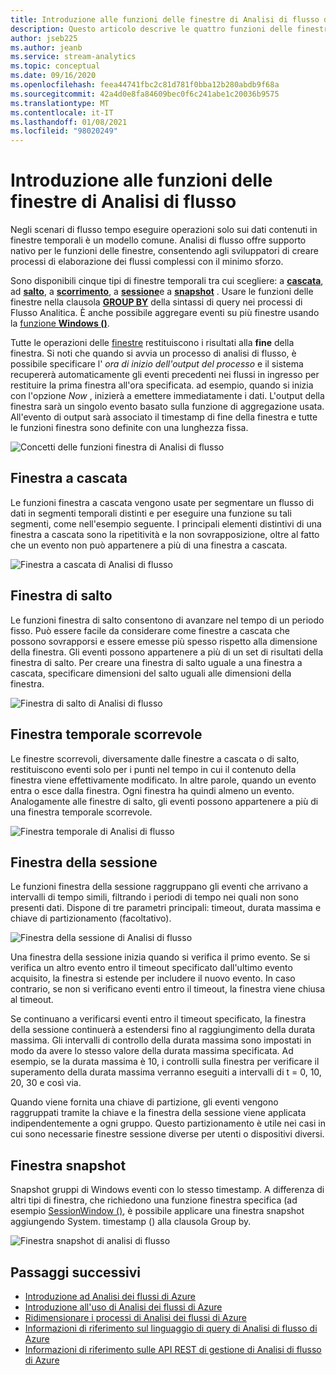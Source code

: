 ```yaml
---
title: Introduzione alle funzioni delle finestre di Analisi di flusso di Azure
description: Questo articolo descrive le quattro funzioni delle finestre (a cascata, salto, temporale scorrevole, sessione) usate nei processi di Analisi di flusso di Azure.
author: jseb225
ms.author: jeanb
ms.service: stream-analytics
ms.topic: conceptual
ms.date: 09/16/2020
ms.openlocfilehash: feea44741fbc2c81d781f0bba12b280abdb9f68a
ms.sourcegitcommit: 42a4d0e8fa84609bec0f6c241abe1c20036b9575
ms.translationtype: MT
ms.contentlocale: it-IT
ms.lasthandoff: 01/08/2021
ms.locfileid: "98020249"
---
```

# <a name="introduction-to-stream-analytics-windowing-functions"></a>Introduzione alle funzioni delle finestre di Analisi di flusso

Negli scenari di flusso tempo eseguire operazioni solo sui dati contenuti in finestre temporali è un modello comune. Analisi di flusso offre supporto nativo per le funzioni delle finestre, consentendo agli sviluppatori di creare processi di elaborazione dei flussi complessi con il minimo sforzo.

Sono disponibili cinque tipi di finestre temporali tra cui scegliere: a [**cascata**](/stream-analytics-query/tumbling-window-azure-stream-analytics), ad [**salto**](/stream-analytics-query/hopping-window-azure-stream-analytics), a [**scorrimento**](/stream-analytics-query/sliding-window-azure-stream-analytics), a [**sessione**](/stream-analytics-query/session-window-azure-stream-analytics)e a [**snapshot**](/stream-analytics-query/snapshot-window-azure-stream-analytics) .  Usare le funzioni delle finestre nella clausola [**GROUP BY**](/stream-analytics-query/group-by-azure-stream-analytics) della sintassi di query nei processi di Flusso Analitica. È anche possibile aggregare eventi su più finestre usando la [funzione **Windows ()**](/stream-analytics-query/windows-azure-stream-analytics).

Tutte le operazioni delle [finestre](/stream-analytics-query/windowing-azure-stream-analytics) restituiscono i risultati alla **fine** della finestra. Si noti che quando si avvia un processo di analisi di flusso, è possibile specificare l' *ora di inizio dell'output del processo* e il sistema recupererà automaticamente gli eventi precedenti nei flussi in ingresso per restituire la prima finestra all'ora specificata. ad esempio, quando si inizia con l'opzione *Now* , inizierà a emettere immediatamente i dati. L'output della finestra sarà un singolo evento basato sulla funzione di aggregazione usata. All'evento di output sarà associato il timestamp di fine della finestra e tutte le funzioni finestra sono definite con una lunghezza fissa. 

![Concetti delle funzioni finestra di Analisi di flusso](media/stream-analytics-window-functions/stream-analytics-window-functions-conceptual.png)

## <a name="tumbling-window"></a>Finestra a cascata
Le funzioni finestra a cascata vengono usate per segmentare un flusso di dati in segmenti temporali distinti e per eseguire una funzione su tali segmenti, come nell'esempio seguente. I principali elementi distintivi di una finestra a cascata sono la ripetitività e la non sovrapposizione, oltre al fatto che un evento non può appartenere a più di una finestra a cascata.

![Finestra a cascata di Analisi di flusso](media/stream-analytics-window-functions/stream-analytics-window-functions-tumbling-intro.png)

## <a name="hopping-window"></a>Finestra di salto
Le funzioni finestra di salto consentono di avanzare nel tempo di un periodo fisso. Può essere facile da considerare come finestre a cascata che possono sovrapporsi e essere emesse più spesso rispetto alla dimensione della finestra. Gli eventi possono appartenere a più di un set di risultati della finestra di salto. Per creare una finestra di salto uguale a una finestra a cascata, specificare dimensioni del salto uguali alle dimensioni della finestra. 

![Finestra di salto di Analisi di flusso](media/stream-analytics-window-functions/stream-analytics-window-functions-hopping-intro.png)

## <a name="sliding-window"></a>Finestra temporale scorrevole

Le finestre scorrevoli, diversamente dalle finestre a cascata o di salto, restituiscono eventi solo per i punti nel tempo in cui il contenuto della finestra viene effettivamente modificato. In altre parole, quando un evento entra o esce dalla finestra. Ogni finestra ha quindi almeno un evento. Analogamente alle finestre di salto, gli eventi possono appartenere a più di una finestra temporale scorrevole.

![Finestra temporale di Analisi di flusso](media/stream-analytics-window-functions/stream-analytics-window-functions-sliding-intro.png)

## <a name="session-window"></a>Finestra della sessione
Le funzioni finestra della sessione raggruppano gli eventi che arrivano a intervalli di tempo simili, filtrando i periodi di tempo nei quali non sono presenti dati. Dispone di tre parametri principali: timeout, durata massima e chiave di partizionamento (facoltativo).

![Finestra della sessione di Analisi di flusso](media/stream-analytics-window-functions/stream-analytics-window-functions-session-intro.png)

Una finestra della sessione inizia quando si verifica il primo evento. Se si verifica un altro evento entro il timeout specificato dall'ultimo evento acquisito, la finestra si estende per includere il nuovo evento. In caso contrario, se non si verificano eventi entro il timeout, la finestra viene chiusa al timeout.

Se continuano a verificarsi eventi entro il timeout specificato, la finestra della sessione continuerà a estendersi fino al raggiungimento della durata massima. Gli intervalli di controllo della durata massima sono impostati in modo da avere lo stesso valore della durata massima specificata. Ad esempio, se la durata massima è 10, i controlli sulla finestra per verificare il superamento della durata massima verranno eseguiti a intervalli di t = 0, 10, 20, 30 e così via.

Quando viene fornita una chiave di partizione, gli eventi vengono raggruppati tramite la chiave e la finestra della sessione viene applicata indipendentemente a ogni gruppo. Questo partizionamento è utile nei casi in cui sono necessarie finestre sessione diverse per utenti o dispositivi diversi.

## <a name="snapshot-window"></a>Finestra snapshot

Snapshot gruppi di Windows eventi con lo stesso timestamp. A differenza di altri tipi di finestra, che richiedono una funzione finestra specifica (ad esempio [SessionWindow ()](/stream-analytics-query/session-window-azure-stream-analytics), è possibile applicare una finestra snapshot aggiungendo System. timestamp () alla clausola Group by.

![Finestra snapshot di analisi di flusso](media/stream-analytics-window-functions/snapshot.png)

## <a name="next-steps"></a>Passaggi successivi
* [Introduzione ad Analisi dei flussi di Azure](stream-analytics-introduction.md)
* [Introduzione all'uso di Analisi dei flussi di Azure](stream-analytics-real-time-fraud-detection.md)
* [Ridimensionare i processi di Analisi dei flussi di Azure](stream-analytics-scale-jobs.md)
* [Informazioni di riferimento sul linguaggio di query di Analisi di flusso di Azure](/stream-analytics-query/stream-analytics-query-language-reference)
* [Informazioni di riferimento sulle API REST di gestione di Analisi di flusso di Azure](/rest/api/streamanalytics/)
